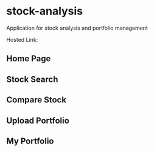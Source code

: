 # stock-analysis
 Application for stock analysis and portfolio management

 Hosted Link:

 ## Home Page

 ## Stock Search

 ## Compare Stock

 ## Upload Portfolio

 ## My Portfolio
